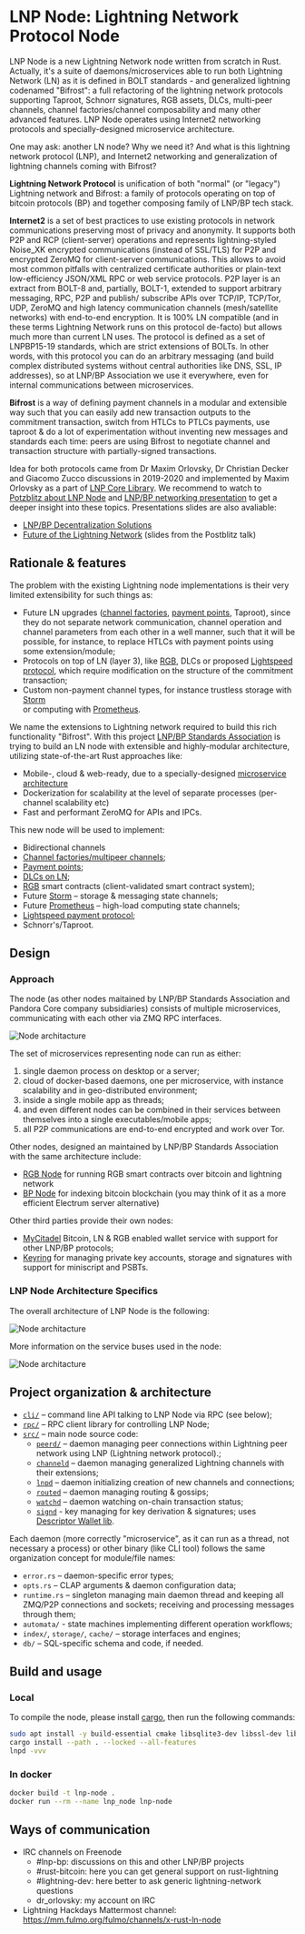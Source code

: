 # LNP Node: Lightning Network Protocol Node

LNP Node is a new Lightning Network node written from scratch in Rust. 
Actually, it's a suite of daemons/microservices able to run both Lightning 
Network (LN) as it is defined in BOLT standards - and generalized lightning 
codenamed "Bifrost": a full refactoring of the lightning network protocols
supporting Taproot, Schnorr signatures, RGB assets, DLCs, multi-peer channels,
channel factories/channel composability and many other advanced features.
LNP Node operates using Internet2 networking protocols and specially-designed
microservice architecture.

One may ask: another LN node? Why we need it? And what is this lightning 
network protocol (LNP), and Internet2 networking and generalization of lightning
channels coming with Bifrost?

**Lightning Network Protocol** is unification of both "normal" (or "legacy")
Lightning network and Bifrost: a family of protocols operating on top of
bitcoin protocols (BP) and together composing family of LNP/BP tech stack.

**Internet2** is a set of best practices to use existing protocols in network 
communications preserving most of privacy and anonymity. It supports both P2P
and RCP (client-server) operations and represents lightning-styled Noise_XK
encrypted communications (instead of SSL/TLS) for P2P and encrypted ZeroMQ
for client-server communications. This allows to avoid most common pitfalls
with centralized certificate authorities or plain-text low-efficiency JSON/XML
RPC or web service protocols. P2P layer is an extract from BOLT-8 and, 
partially, BOLT-1, extended to support arbitrary messaging, RPC, P2P and publish/
subscribe APIs over TCP/IP, TCP/Tor, UDP, ZeroMQ and high latency communication
channels (mesh/satellite networks) with end-to-end encryption. It is 100% LN
compatible (and in these terms Lightning Network runs on this protocol de-facto)
but allows much more than current LN uses. The protocol is defined as a set of
LNPBP15-19 standards, which are strict extensions of BOLTs. In other words, with 
this protocol you can do an arbitrary messaging (and build complex distributed
systems without central authorities like DNS, SSL, IP addresses), so at LNP/BP
Association we use it everywhere, even for internal communications between 
microservices.

**Bifrost** is a way of defining payment channels in a modular and extensible 
way such that you can easily add new transaction outputs to the commitment 
transaction, switch from HTLCs to PTLCs payments, use taproot & do a lot of
experimentation without inventing new messages and standards each time: peers are
using Bifrost to negotiate channel and transaction structure with 
partially-signed transactions.

Idea for both protocols came from Dr Maxim Orlovsky, Dr Christian Decker and
Giacomo Zucco discussions in 2019-2020 and implemented by Maxim Orlovsky as a 
part of [LNP Core Library](https://github.com/LNP-BP/lnp-core).
We recommend to watch to [Potzblitz about LNP Node](https://www.youtube.com/watch?v=YmmNsWS5wiM&t=5s&ab_channel=Fulmo%E2%9A%A1)
and [LNP/BP networking presentation](https://www.youtube.com/watch?v=kTwZKsbIPbc&t=2123s&ab_channel=LNPBPStandardsAssociation)
to get a deeper insight into these topics. Presentations slides are also 
avaliable:
* [LNP/BP Decentralization Solutions]()
* [Future of the Lightning Network]() (slides from the Postblitz talk)

## Rationale & features

The problem with the existing Lightning node implementations is their very 
limited extensibility for such things as:

* Future LN upgrades ([channel factories](https://tik-old.ee.ethz.ch/file//a20a865ce40d40c8f942cf206a7cba96/Scalable_Funding_Of_Blockchain_Micropayment_Networks%20(1).pdf),
  [payment points](https://suredbits.com/payment-points-part-1/), Taproot),
  since they do not separate network communication, channel operation and 
  channel parameters from each other in a well manner, such that it will be 
  possible, for instance, to replace HTLCs with payment points using some 
  extension/module;
* Protocols on top of LN (layer 3), like [RGB], DLCs or proposed
  [Lightspeed protocol](https://github.com/LNP-BP/lnpbps/issues/24), which 
  require modification on the structure of the commitment transaction;
* Custom non-payment channel types, for instance trustless storage with [Storm]   
  or computing with [Prometheus].

We name the extensions to Lightning network required to build this rich 
functionality "Bifrost". With this project 
[LNP/BP Standards Association](https://github.com/LNP-BP) is trying to build an 
LN node with extensible and highly-modular architecture, utilizing 
state-of-the-art Rust approaches like:
* Mobile-, cloud & web-ready, due to a specially-designed 
  [microservice architecture](#approach)
* Dockerization for scalability at the level of separate processes (per-channel 
  scalability etc)
* Fast and performant ZeroMQ for APIs and IPCs.

This new node will be used to implement:

* Bidirectional channels
* [Channel factories/multipeer channels](https://tik-old.ee.ethz.ch/file//a20a865ce40d40c8f942cf206a7cba96/Scalable_Funding_Of_Blockchain_Micropayment_Networks%20(1).pdf);
* [Payment points](https://suredbits.com/payment-points-part-1/);
* [DLCs on LN](https://hackmd.io/@lpQxZaCeTG6OJZI3awxQPQ/LN-DLC);
* [RGB] smart contracts (client-validated smart contract system);
* Future [Storm] – storage & messaging state channels;
* Future [Prometheus] – high-load computing state channels;
* [Lightspeed payment protocol](https://github.com/LNP-BP/lnpbps/issues/24);
* Schnorr's/Taproot.

## Design

### Approach

The node (as other nodes maitained by LNP/BP Standards Association and Pandora
Core company subsidiaries) consists of multiple microservices, communicating
with each other via ZMQ RPC interfaces.

![Node architacture](doc/node_arch.jpeg)

The set of microservices representing node can run as either:
1) single daemon process on desktop or a server;
2) cloud of docker-based daemons, one per microservice, with instance 
   scalability and in geo-distributed environment;
3) inside a single mobile app as threads;
4) and even different nodes can be combined in their services between themselves
   into a single executables/mobile apps;
5) all P2P communications are end-to-end encrypted and work over Tor.

Other nodes, designed an maintained by LNP/BP Standards Association with the 
same architecture include:
* [RGB Node](https://github.com/LNP-BP/rgb-node) for running RGB smart contracts
  over bitcoin and lightning network
* [BP Node](https://github.com/LNP-BP/bp-node) for indexing bitcoin blockchain
  (you may think of it as a more efficient Electrum server alternative)

Other third parties provide their own nodes:
* [MyCitadel](https://github.com/mycitadel/mycitadel-node) Bitcoin, LN & RGB
  enabled wallet service with support for other LNP/BP protocols;
* [Keyring](https://github.com/pandoracore/keyring) for managing private key
  accounts, storage and signatures with support for miniscript and PSBTs.

### LNP Node Architecture Specifics

The overall architecture of LNP Node is the following:

![Node architacture](doc/lnp_node_arch.jpeg)

More information on the service buses used in the node:

![Node architacture](doc/node_esb.jpeg)


## Project organization & architecture

* [`cli/`](cli/src) – command line API talking to LNP Node via RPC (see below);
* [`rpc/`](rpc/src) – RPC client library for controlling LNP Node;
* [`src/`](src) – main node source code:
  - [`peerd/`](node/src/peerd) – daemon managing peer connections 
    within Lightning peer network using LNP (Lightning network protocol).;
  - [`channeld`](node/src/channeld) – daemon managing generalized Lightning
    channels with their extensions;
  - [`lnpd`](node/src/lnpd) – daemon initializing creation of new channels and
    connections;
  - [`routed`](node/src/routed) – daemon managing routing & gossips;
  - [`watchd`](node/src/watchd) – daemon watching on-chain transaction status;
  - [`signd`](node/src/signd) - key managing for key derivation & signatures;
    uses [Descriptor Wallet lib](https://github.com/LNP-BP/descriptor-wallet).

Each daemon (more correctly "microservice", as it can run as a thread, not 
necessary a process) or other binary (like CLI tool) follows the same
organization concept for module/file names:
* `error.rs` – daemon-specific error types;
* `opts.rs` – CLAP arguments & daemon configuration data;
* `runtime.rs` – singleton managing main daemon thread and keeping all ZMQ/P2P 
  connections and sockets; receiving and processing messages through them;
* `automata/` - state machines implementing different operation workflows;
* `index/`, `storage/`, `cache/` – storage interfaces and engines;
* `db/` – SQL-specific schema and code, if needed.

## Build and usage

### Local

To compile the node, please install [cargo](https://doc.rust-lang.org/cargo/),
then run the following commands:

```bash
sudo apt install -y build-essential cmake libsqlite3-dev libssl-dev libzmq3-dev pkg-config
cargo install --path . --locked --all-features
lnpd -vvv
```

### In docker

```bash
docker build -t lnp-node .
docker run --rm --name lnp_node lnp-node
```

## Ways of communication

* IRC channels on Freenode
    * \#lnp-bp: discussions on this and other LNP/BP projects
    * \#rust-bitcoin: here you can get general support on rust-lightning
    * \#lightning-dev: here better to ask generic lightning-network questions
    * dr_orlovsky: my account on IRC
* Lightning Hackdays Mattermost channel:
  <https://mm.fulmo.org/fulmo/channels/x-rust-ln-node>

[Storm]: https://github.com/storm-org/storm-spec
[Prometheus]: https://github.com/pandoracore/prometheus-spec/blob/master/prometheus.pdf
[RGB]: https://github.com/rgb-org/
